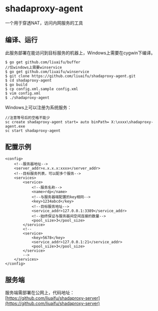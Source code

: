 # shadaproxy-agent
一个用于穿透NAT，访问内网服务的工具

## 编译、运行
此服务部署在能访问到目标服务的机器上，Windows上需要在cygwin下编译。

    $ go get github.com/liuaifu/buffer
	//仅windows上需要winservice
    $ go get github.com/liuaifu/winservice
	$ git clone https://github.com/liuaifu/shadaproxy-agent.git
	$ cd shadaproxy-agent
	$ go build
	$ cp config.xml.sample config.xml
	$ vim config.xml
	$ ./shadaproxy-agent

Windows上可以注册为系统服务：<br/>

	//注意等号后的空格不能少
	sc create shadaproxy-agent start= auto binPath= X:\xxxx\shadaproxy-agent.exe
	sc start shadaproxy-agent

## 配置示例
	<config>
		<!--服务器地址-->
		<server_addr>x.x.x.x:xxxx</server_addr>
		<!--目标服务列表，可以配多个服务-->
		<services>
			<service>
				<!--服务名称-->
				<name>rdp</name>
				<!--与服务器端配置的key相同-->
				<key>1234abcd</key>
				<!--目标服务地址-->
				<service_addr>127.0.0.1:3389</service_addr>
				<!--始终保证与服务器间空闲连接的数量-->
				<pool_size>3</pool_size>
			</service>
			<!--
			<service>
				<key>5678</key>
				<service_addr>127.0.0.1:21</service_addr>
				<pool_size>3</pool_size>
			</service>
			-->
		</services>
	</config>


## 服务端
服务端需部署在公网上，代码地址：<br/>
[https://github.com/liuaifu/shadaproxy-server](https://github.com/liuaifu/shadaproxy-server)
